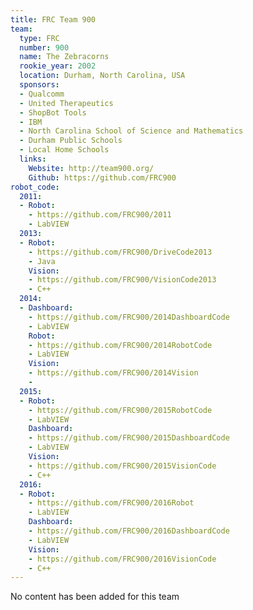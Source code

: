 ```yaml
---
title: FRC Team 900
team:
  type: FRC
  number: 900
  name: The Zebracorns
  rookie_year: 2002
  location: Durham, North Carolina, USA
  sponsors:
  - Qualcomm
  - United Therapeutics
  - ShopBot Tools
  - IBM
  - North Carolina School of Science and Mathematics
  - Durham Public Schools
  - Local Home Schools
  links:
    Website: http://team900.org/
    Github: https://github.com/FRC900
robot_code:
  2011:
  - Robot:
    - https://github.com/FRC900/2011
    - LabVIEW
  2013:
  - Robot:
    - https://github.com/FRC900/DriveCode2013
    - Java
    Vision:
    - https://github.com/FRC900/VisionCode2013
    - C++
  2014:
  - Dashboard:
    - https://github.com/FRC900/2014DashboardCode
    - LabVIEW
    Robot:
    - https://github.com/FRC900/2014RobotCode
    - LabVIEW
    Vision:
    - https://github.com/FRC900/2014Vision
    - 
  2015:
  - Robot:
    - https://github.com/FRC900/2015RobotCode
    - LabVIEW
    Dashboard:
    - https://github.com/FRC900/2015DashboardCode
    - LabVIEW
    Vision:
    - https://github.com/FRC900/2015VisionCode
    - C++
  2016:
  - Robot:
    - https://github.com/FRC900/2016Robot
    - LabVIEW
    Dashboard:
    - https://github.com/FRC900/2016DashboardCode
    - LabVIEW
    Vision:
    - https://github.com/FRC900/2016VisionCode
    - C++
---
```


No content has been added for this team